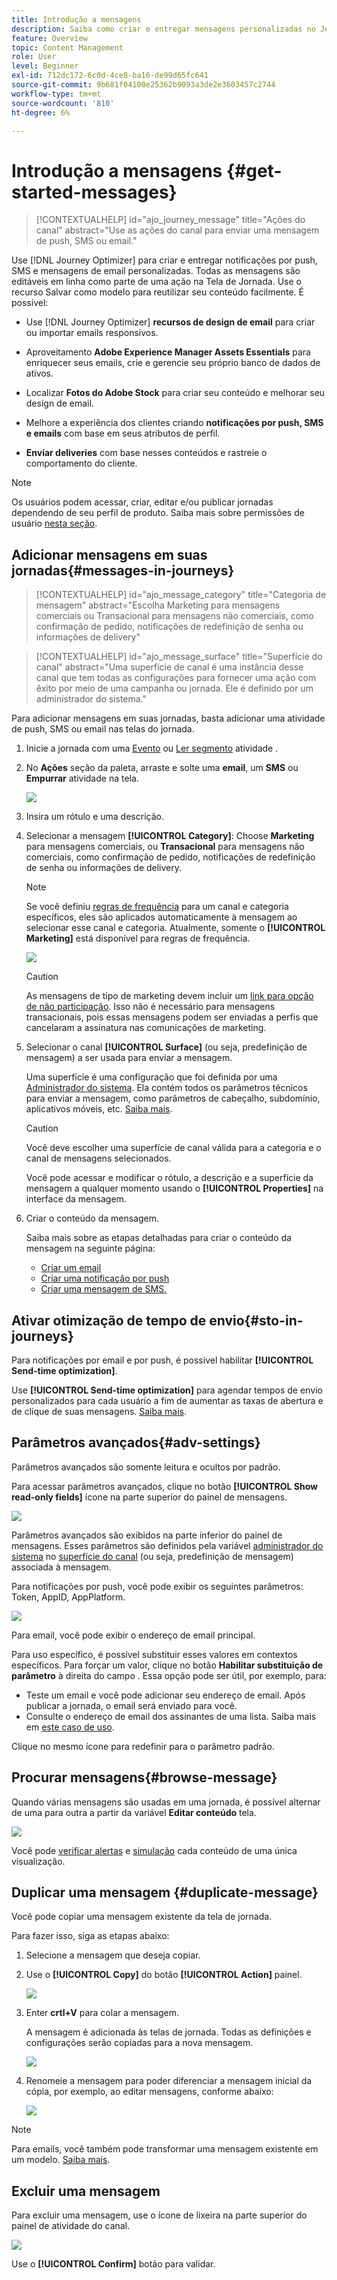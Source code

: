 ```yaml
---
title: Introdução a mensagens
description: Saiba como criar e entregar mensagens personalizadas no Journey Optimizer
feature: Overview
topic: Content Management
role: User
level: Beginner
exl-id: 712dc172-6c0d-4ce8-ba16-de99d65fc641
source-git-commit: 9b681f04100e25362b9093a3de2e3603457c2744
workflow-type: tm+mt
source-wordcount: '810'
ht-degree: 6%

---
```


# Introdução a mensagens {#get-started-messages}

>[!CONTEXTUALHELP]
>id="ajo_journey_message"
>title="Ações do canal"
>abstract="Use as ações do canal para enviar uma mensagem de push, SMS ou email."

Use [!DNL Journey Optimizer] para criar e entregar notificações por push, SMS e mensagens de email personalizadas. Todas as mensagens são editáveis em linha como parte de uma ação na Tela de Jornada.  Use o recurso Salvar como modelo para reutilizar seu conteúdo facilmente. É possível:

* Use [!DNL Journey Optimizer] **recursos de design de email** para criar ou importar emails responsivos.

* Aproveitamento **Adobe Experience Manager Assets Essentials** para enriquecer seus emails, crie e gerencie seu próprio banco de dados de ativos.

* Localizar **Fotos do Adobe Stock** para criar seu conteúdo e melhorar seu design de email.

* Melhore a experiência dos clientes criando **notificações por push, SMS e emails** com base em seus atributos de perfil.

* **Enviar deliveries** com base nesses conteúdos e rastreie o comportamento do cliente.

>[!NOTE]
>
>Os usuários podem acessar, criar, editar e/ou publicar jornadas dependendo de seu perfil de produto. Saiba mais sobre permissões de usuário [nesta seção](../administration/permissions.md).


## Adicionar mensagens em suas jornadas{#messages-in-journeys}

>[!CONTEXTUALHELP]
>id="ajo_message_category"
>title="Categoria de mensagem"
>abstract="Escolha Marketing para mensagens comerciais ou Transacional para mensagens não comerciais, como confirmação de pedido, notificações de redefinição de senha ou informações de delivery"

>[!CONTEXTUALHELP]
>id="ajo_message_surface"
>title="Superfície do canal"
>abstract="Uma superfície de canal é uma instância desse canal que tem todas as configurações para fornecer uma ação com êxito por meio de uma campanha ou jornada. Ele é definido por um administrador do sistema."

Para adicionar mensagens em suas jornadas, basta adicionar uma atividade de push, SMS ou email nas telas do jornada.

1. Inicie a jornada com uma [Evento](../building-journeys/general-events.md) ou [Ler segmento](../building-journeys/read-segment.md) atividade .

1. No **Ações** seção da paleta, arraste e solte uma **email**, um **SMS** ou **Empurrar** atividade na tela.

   ![](assets/add-a-message.png)

1. Insira um rótulo e uma descrição.

1. Selecionar a mensagem **[!UICONTROL Category]**: Choose **Marketing** para mensagens comerciais, ou **Transacional** para mensagens não comerciais, como confirmação de pedido, notificações de redefinição de senha ou informações de delivery.

   >[!NOTE]
   >
   >Se você definiu [regras de frequência](../configuration/frequency-rules.md) para um canal e categoria específicos, eles são aplicados automaticamente à mensagem ao selecionar esse canal e categoria. Atualmente, somente o **[!UICONTROL Marketing]** está disponível para regras de frequência.

   ![](assets/inline-message-category.png)

   >[!CAUTION]
   >
   >As mensagens de tipo de marketing devem incluir um [link para opção de não participação](../messages/consent.md#opt-out-management). Isso não é necessário para mensagens transacionais, pois essas mensagens podem ser enviadas a perfis que cancelaram a assinatura nas comunicações de marketing.

1. Selecionar o canal **[!UICONTROL Surface]** (ou seja, predefinição de mensagem) a ser usada para enviar a mensagem.

   Uma superfície é uma configuração que foi definida por uma [Administrador do sistema](../start/path/administrator.md). Ela contém todos os parâmetros técnicos para enviar a mensagem, como parâmetros de cabeçalho, subdomínio, aplicativos móveis, etc. [Saiba mais](../configuration/message-presets.md).

   >[!CAUTION]
   >
   >Você deve escolher uma superfície de canal válida para a categoria e o canal de mensagens selecionados.

   Você pode acessar e modificar o rótulo, a descrição e a superfície da mensagem a qualquer momento usando o **[!UICONTROL Properties]** na interface da mensagem.

1. Criar o conteúdo da mensagem.

   Saiba mais sobre as etapas detalhadas para criar o conteúdo da mensagem na seguinte página:

   * [Criar um email](create-email.md)
   * [Criar uma notificação por push](create-push.md)
   * [Criar uma mensagem de SMS.](create-sms.md)

## Ativar otimização de tempo de envio{#sto-in-journeys}

Para notificações por email e por push, é possível habilitar **[!UICONTROL Send-time optimization]**.

Use **[!UICONTROL Send-time optimization]** para agendar tempos de envio personalizados para cada usuário a fim de aumentar as taxas de abertura e de clique de suas mensagens. [Saiba mais](../messages/send-time-optimization.md).


## Parâmetros avançados{#adv-settings}

Parâmetros avançados são somente leitura e ocultos por padrão.

Para acessar parâmetros avançados, clique no botão **[!UICONTROL Show read-only fields]** ícone na parte superior do painel de mensagens.

![](assets/show-read-only.png)

Parâmetros avançados são exibidos na parte inferior do painel de mensagens. Esses parâmetros são definidos pela variável [administrador do sistema](../start/path/administrator.md) no [superfície do canal](../configuration/message-presets.md) (ou seja, predefinição de mensagem) associada à mensagem.

Para notificações por push, você pode exibir os seguintes parâmetros: Token, AppID, AppPlatform.

![](assets/push-adv-parameters.png)

Para email, você pode exibir o endereço de email principal.

Para uso específico, é possível substituir esses valores em contextos específicos. Para forçar um valor, clique no botão **Habilitar substituição de parâmetro** à direita do campo . Essa opção pode ser útil, por exemplo, para:

* Teste um email e você pode adicionar seu endereço de email. Após publicar a jornada, o email será enviado para você.
* Consulte o endereço de email dos assinantes de uma lista. Saiba mais em [este caso de uso](../building-journeys/message-to-subscribers-uc.md).

Clique no mesmo ícone para redefinir para o parâmetro padrão.


## Procurar mensagens{#browse-message}

Quando várias mensagens são usadas em uma jornada, é possível alternar de uma para outra a partir da variável **Editar conteúdo** tela.

![](assets/inline-messages-multi-content.png)

Você pode [verificar alertas](alerts.md) e [simulação](../design/preview.md) cada conteúdo de uma única visualização.

## Duplicar uma mensagem {#duplicate-message}

Você pode copiar uma mensagem existente da tela de jornada.

Para fazer isso, siga as etapas abaixo:

1. Selecione a mensagem que deseja copiar.

1. Use o **[!UICONTROL Copy]** do botão **[!UICONTROL Action]** painel.

   ![](assets/message-duplicate.png)

1. Enter **crtl+V** para colar a mensagem.

   A mensagem é adicionada às telas de jornada. Todas as definições e configurações serão copiadas para a nova mensagem.

   ![](assets/message-duplicated.png)

1. Renomeie a mensagem para poder diferenciar a mensagem inicial da cópia, por exemplo, ao editar mensagens, conforme abaixo:

   ![](assets/multi-message.png)


>[!NOTE]
>
>Para emails, você também pode transformar uma mensagem existente em um modelo. [Saiba mais](../design/email-templates.md).

## Excluir uma mensagem

Para excluir uma mensagem, use o ícone de lixeira na parte superior do painel de atividade do canal.

![](assets/delete-message.png)

Use o **[!UICONTROL Confirm]** botão para validar.

